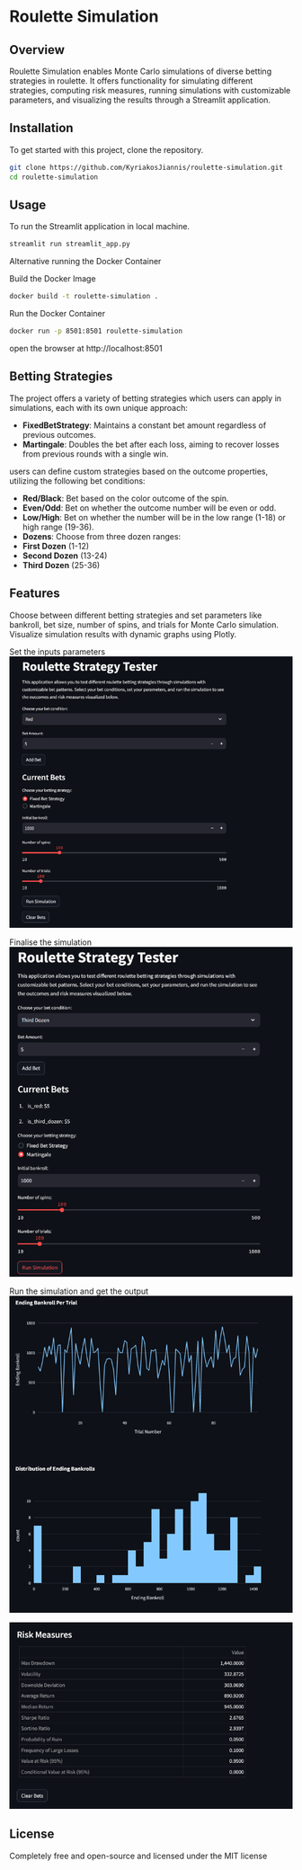 # Roulette Simulation

## Overview
Roulette Simulation enables Monte Carlo simulations of diverse betting strategies in roulette. 
It offers functionality for simulating different strategies, computing risk measures, 
running simulations with customizable parameters, 
and visualizing the results through a Streamlit application.

## Installation

To get started with this project, clone the repository.

```bash
git clone https://github.com/KyriakosJiannis/roulette-simulation.git
cd roulette-simulation
```

## Usage
To run the Streamlit application in local machine.
```bash
streamlit run streamlit_app.py
```

Alternative running the Docker Container

Build the Docker Image
```bash
docker build -t roulette-simulation .
```
Run the Docker Container
```bash
docker run -p 8501:8501 roulette-simulation
```

open the browser at http://localhost:8501


## Betting Strategies

The project offers a variety of betting strategies which users can apply in simulations, each with its own unique approach:

- **FixedBetStrategy**: Maintains a constant bet amount regardless of previous outcomes.
- **Martingale**: Doubles the bet after each loss, aiming to recover losses from previous rounds with a single win.

users can define custom strategies based on the outcome properties, utilizing the following bet conditions:

- **Red/Black**: Bet based on the color outcome of the spin.
- **Even/Odd**: Bet on whether the outcome number will be even or odd.
- **Low/High**: Bet on whether the number will be in the low range (1-18) or high range (19-36).
- **Dozens**: Choose from three dozen ranges:
- **First Dozen** (1-12)
- **Second Dozen** (13-24)
- **Third Dozen** (25-36)



## Features

Choose between different betting strategies and set  parameters like bankroll, bet size, number of spins, 
and trials for Monte Carlo simulation. Visualize simulation results with dynamic graphs using Plotly.

Set the inputs parameters
<img src="/pictures/inputs.png" width="600"  alt="inputs">

Finalise the simulation
<img src="/pictures/setup.png" width="600"  alt="inputs">

Run the simulation and get the output
<img src="/pictures/distributions.png" width="600"  alt="inputs">

<img src="/pictures/Risk measurements.png" width="600"  alt="inputs">


## License

Completely free and open-source and licensed under the MIT license